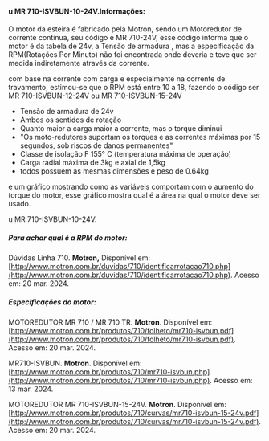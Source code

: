 #### u MR 710-ISVBUN-10-24V.Informações:

O motor da esteira é fabricado pela Motron, sendo um Motoredutor de corrente contínua, seu código é MR 710-24V, esse código informa que o motor é da tabela de 24v, a Tensão de armadura , mas a especificação da RPM(Rotações Por Minuto) não foi encontrada onde deveria e teve que ser medida indiretamente através da corrente.

com base na corrente com carga e especialmente na corrente de travamento, estimou-se que o RPM está entre 10 a 18, fazendo o código ser MR 710-ISVBUN-12-24V ou MR 710-ISVBUN-15-24V

*   Tensão de armadura de 24v
*   Ambos os sentidos de rotação
*   Quanto maior a carga maior a corrente, mas o torque diminui
*   &quot;Os moto-redutores suportam os torques e as correntes máximas por 15 segundos, sob riscos de danos permanentes&quot;
*   Classe de isolação F 155° C (temperatura máxima de operação)
*   Carga radial máxima de 3kg e axial de 1,5kg
*   todos possuem as mesmas dimensões e peso de 0.64kg

e um gráfico mostrando como as variáveis comportam com o aumento do torque do motor, esse gráfico mostra qual é a área na qual o motor deve ser usado.

  

u MR 710-ISVBUN-10-24V.

##### Para achar qual é a RPM do motor:

Dúvidas Linha 710. **Motron,** Disponível em: [http://www.motron.com.br/duvidas/710/identificarrotacao710.php](http://www.motron.com.br/duvidas/710/identificarrotacao710.php). Acesso em: 20 mar. 2024.

##### Especificações do motor:

MOTOREDUTOR MR 710 / MR 710 TR. **Motron**. Disponível em: [http://www.motron.com.br/produtos/710/folheto/mr710-isvbun.pdf](http://www.motron.com.br/produtos/710/folheto/mr710-isvbun.pdf). Acesso em: 20 mar. 2024.

MR710-ISVBUN. **Motron**. Disponível em: [http://www.motron.com.br/produtos/710/mr710-isvbun.php](http://www.motron.com.br/produtos/710/mr710-isvbun.php). Acesso em: 13 mar. 2024.

MOTOREDUTOR MR 710-ISVBUN-15-24V. **Motron**. Disponível em: [http://www.motron.com.br/produtos/710/curvas/mr710-isvbun-15-24v.pdf](http://www.motron.com.br/produtos/710/curvas/mr710-isvbun-15-24v.pdf). Acesso em: 20 mar. 2024.

#####